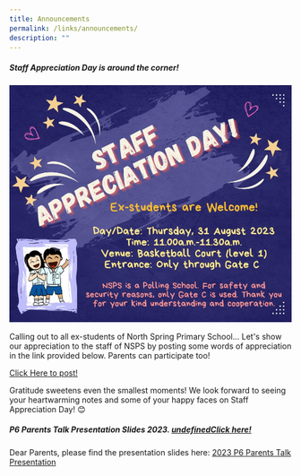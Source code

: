 ```yaml
---
title: Announcements
permalink: /links/announcements/
description: ""
---
```

##### Staff Appreciation Day is around the corner! 

![](/images/staff%20appr%20day.jpeg)

Calling out to all ex-students of North Spring Primary School... Let's show our appreciation to the staff of NSPS by posting some words of appreciation in the link provided below. Parents can participate too! 

[Click Here to post!](https://padlet.com/northspringprimaryschool/staff-appreciation-in-nsps-chgm2c8fyr76jqvm)

Gratitude sweetens even the smallest moments! We look forward to seeing your heartwarming notes and some of your happy faces on Staff Appreciation Day! 😊

##### P6 Parents Talk Presentation Slides 2023. [undefined](https://padlet.com/northspringprimaryschool/staff-appreciation-in-nsps-chgm2c8fyr76jqvm)[Click here!](https://padlet.com/northspringprimaryschool/staff-appreciation-in-nsps-chgm2c8fyr76jqvm)
Dear Parents, please find the presentation slides here: [2023 P6 Parents Talk Presentation](/files/2023%20p6%20parents%20talk%20presentation%20updated%2030%20jan.pdf)